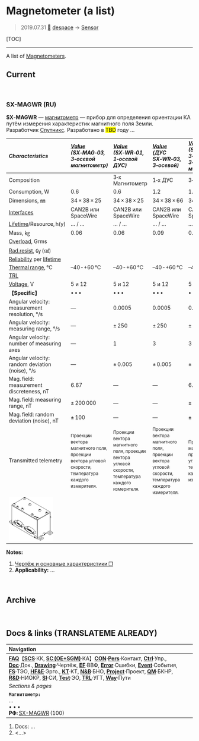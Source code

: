 # Magnetometer (a list)
> 2019.07.31 [🚀](../index/index.md) [despace](index.md) → [Sensor](sensor.md)

[TOC]

---

A list of [Magnetometers](sensor.md).

## Current


<p style="page-break-after:always"> </p>

### SX-MAGWR (RU)

**SX‑MAGWR** — [магнитометр](sensor.md) — прибор для определения ориентации КА путём измерения характеристик магнитного поля Земли.  
Разработчик [Спутникс](contact/sputnix.md). Разработано в <mark>TBD</mark> году …

|*Characteristics*|*[Value](si.md)<br> (SX‑MAG‑03,<br> 3‑осевой<br> магнитометр)*|*[Value](si.md)<br> (SX‑WR‑01,<br> 1‑осевой ДУС)*|*[Value](si.md)<br> (ДУС SX‑WR‑03,<br> 3‑осевой)*|*[Value](si.md)<br> (SX‑MAGWR‑01,<br> 3‑осевой ДУС и<br> 3‑осевой<br> магнитометр)*|
|:--|:--|:--|:--|:--|
|Composition| |3‑x Магнитометр|1‑x ДУС|3‑x ДУС|3‑x ДУС<br> 3‑x Магнитометр|
|Consumption, W|0.6|0.6|1.2|1.5|
|Dimensions, ㎜|34 × 38 × 25|34 × 38 × 25|34 × 38 × 66|34 × 38 × 66|
|[Interfaces](interface.md)|CAN2B или SpaceWire|CAN2B или SpaceWire|CAN2B или SpaceWire|CAN2B или SpaceWire|
|[Lifetime](lifetime.md)/Resource, h(y)|… / …|… / …|… / …|… / …|
|Mass, ㎏|0.06|0.06|0.09|0.1|
|[Overload](vibration.md), Grms| | | | |
|[Rad.resist](ion_rad.md), ㏉ (㎭)| | | | |
|[Reliability](qm.md) per [lifetime](lifetime.md)| | | | |
|[Thermal range](tcs.md), ℃|–40 ‑ +60 ℃|–40 ‑ +60 ℃|–40 ‑ +60 ℃|–40 ‑ +60 ℃|
|[TRL](trl.md)| | | | |
|[Voltage](sps.md), V|5 и 12|5 и 12|5 и 12|5 и 12|
|**【Specific】**|• • •|• • •|• • •|• • •|
|Angular velocity: measurement resolution, °/s|—|0.0005|0.0005|0.0005|
|Angular velocity: measuring range, °/s|—|± 250|± 250|± 250|
|Angular velocity: number of measuring axes|—|1|3|3|
|Angular velocity: random deviation (noise), °/s|—|± 0.005|± 0.005|± 0.005|
|Mag. field: measurement discreteness, nT|6.67|—|—|6.67|
|Mag. field: measuring range, nT|± 200 000|—|—|± 200 000|
|Mag. field: random deviation (noise), nT| ± 100|—|—|± 100|
|Transmitted telemetry|<small>Проекции вектора магнитного поля, проекции вектора угловой скорости, температура каждого измерителя.</small>|<small>Проекции вектора магнитного поля, проекции вектора угловой скорости, температура каждого измерителя.</small>|<small>Проекции вектора магнитного поля, проекции вектора угловой скорости, температура каждого измерителя.</small>|<small>Проекции вектора магнитного поля, проекции вектора угловой скорости, температура каждого измерителя.</small>|
|[![](f/sensor/s/sx_magwr_pic1_thumb.webp)](f/sensor/s/sx_magwr_pic1.webp)| | | | |

**Notes:**

   1. [Чертёж и основные характеристики ❐](f/sensor/s/sx_magwr_sputnix_ru.pdf)
   1. **Applicability:** …



<p style="page-break-after:always"> </p>

## Archive


<p style="page-break-after:always"> </p>

## Docs & links (TRANSLATEME ALREADY)
|Navigation|
|:--|
|**[FAQ](faq.md)**【**[SCS](scs.md)**·КК, **[SC (OE+SGM)](sc.md)**·КА】**[CON](contact.md)·[Pers](person.md)**·Контакт, **[Ctrl](control.md)**·Упр., **[Doc](doc.md)**·Док., **[Drawing](drawing.md)**·Чертёж, **[EF](ef.md)**·ВВФ, **[Error](error.md)**·Ошибки, **[Event](event.md)**·События, **[FS](fs.md)**·ТЭО, **[HF&E](hfe.md)**·Эрго., **[KT](kt.md)**·КТ, **[N&B](nnb.md)**·БНО, **[Project](project.md)**·Проект, **[QM](qm.md)**·БКНР, **[R&D](rnd.md)**·НИОКР, **[SI](si.md)**·СИ, **[Test](test.md)**·ЭО, **[TRL](trl.md)**·УГТ, **[Way](way.md)**·Пути|
|*Sections & pages*|
|**`Магнитометр:`**<br> … <br>• • •<br> **РФ:** [SX-MAGWR](mtm_lst.md) (100)|

   1. Docs: …
   1. <…>
